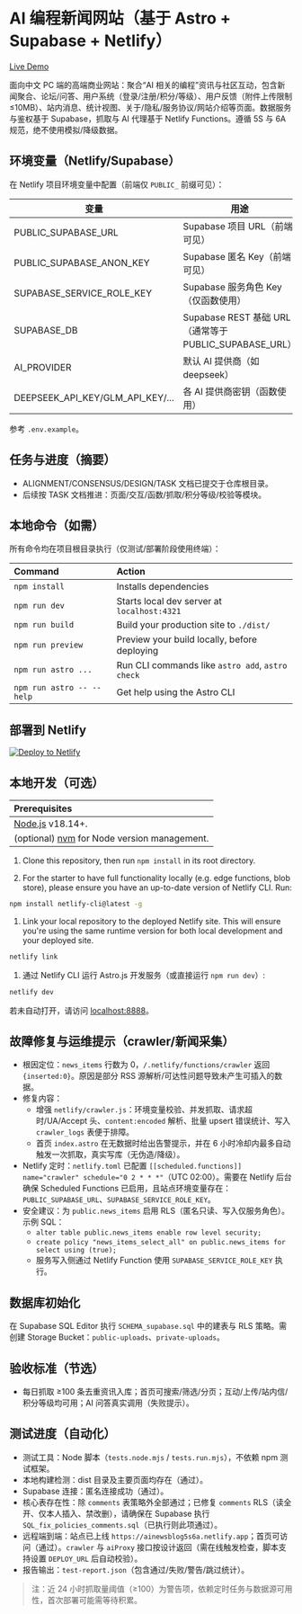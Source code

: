 # AI 编程新闻网站（基于 Astro + Supabase + Netlify）

[Live Demo](https://astro-platform-starter.netlify.app/)

面向中文 PC 端的高端商业网站：聚合“AI 相关的编程”资讯与社区互动，包含新闻聚合、论坛/问答、用户系统（登录/注册/积分/等级）、用户反馈（附件上传限制 ≤10MB）、站内消息、统计视图、关于/隐私/服务协议/网站介绍等页面。数据服务与鉴权基于 Supabase，抓取与 AI 代理基于 Netlify Functions。遵循 5S 与 6A 规范，绝不使用模拟/降级数据。

## 环境变量（Netlify/Supabase）

在 Netlify 项目环境变量中配置（前端仅 `PUBLIC_` 前缀可见）：

| 变量                             | 用途                                                   |
| -------------------------------- | ------------------------------------------------------ |
| PUBLIC_SUPABASE_URL              | Supabase 项目 URL（前端可见）                          |
| PUBLIC_SUPABASE_ANON_KEY         | Supabase 匿名 Key（前端可见）                          |
| SUPABASE_SERVICE_ROLE_KEY        | Supabase 服务角色 Key（仅函数使用）                    |
| SUPABASE_DB                      | Supabase REST 基础 URL（通常等于 PUBLIC_SUPABASE_URL） |
| AI_PROVIDER                      | 默认 AI 提供商（如 deepseek）                          |
| DEEPSEEK_API_KEY/GLM_API_KEY/... | 各 AI 提供商密钥（函数使用）                           |

参考 `.env.example`。

## 任务与进度（摘要）

- ALIGNMENT/CONSENSUS/DESIGN/TASK 文档已提交于仓库根目录。
- 后续按 TASK 文档推进：页面/交互/函数/抓取/积分等级/校验等模块。

## 本地命令（如需）

所有命令均在项目根目录执行（仅测试/部署阶段使用终端）：

| Command                   | Action                                           |
| :------------------------ | :----------------------------------------------- |
| `npm install`             | Installs dependencies                            |
| `npm run dev`             | Starts local dev server at `localhost:4321`      |
| `npm run build`           | Build your production site to `./dist/`          |
| `npm run preview`         | Preview your build locally, before deploying     |
| `npm run astro ...`       | Run CLI commands like `astro add`, `astro check` |
| `npm run astro -- --help` | Get help using the Astro CLI                     |

## 部署到 Netlify

[![Deploy to Netlify](https://www.netlify.com/img/deploy/button.svg)](https://app.netlify.com/start/deploy?repository=https://github.com/netlify-templates/astro-platform-starter)

## 本地开发（可选）

| Prerequisites                                                                |
| :--------------------------------------------------------------------------- |
| [Node.js](https://nodejs.org/) v18.14+.                                      |
| (optional) [nvm](https://github.com/nvm-sh/nvm) for Node version management. |

1. Clone this repository, then run `npm install` in its root directory.

1. For the starter to have full functionality locally (e.g. edge functions, blob store), please ensure you have an up-to-date version of Netlify CLI. Run:

```bash
npm install netlify-cli@latest -g
```

1. Link your local repository to the deployed Netlify site. This will ensure you're using the same runtime version for both local development and your deployed site.

```bash
netlify link
```

1. 通过 Netlify CLI 运行 Astro.js 开发服务（或直接运行 `npm run dev`）:

```bash
netlify dev
```

若未自动打开，请访问 [localhost:8888](http://localhost:8888)。

## 故障修复与运维提示（crawler/新闻采集）

- 根因定位：`news_items` 行数为 0，`/.netlify/functions/crawler` 返回 `{inserted:0}`。原因是部分 RSS 源解析/可达性问题导致未产生可插入的数据。
- 修复内容：
  - 增强 `netlify/crawler.js`：环境变量校验、并发抓取、请求超时/UA/Accept 头、`content:encoded` 解析、批量 upsert 错误统计、写入 `crawler_logs` 表便于排障。
  - 首页 `index.astro` 在无数据时给出告警提示，并在 6 小时冷却内最多自动触发一次抓取，真实写库（无伪造/降级）。
- Netlify 定时：`netlify.toml` 已配置 `[[scheduled.functions]] name="crawler" schedule="0 2 * * *"`（UTC 02:00）。需要在 Netlify 后台确保 Scheduled Functions 已启用，且站点环境变量存在：`PUBLIC_SUPABASE_URL`、`SUPABASE_SERVICE_ROLE_KEY`。
- 安全建议：为 `public.news_items` 启用 RLS（匿名只读、写入仅服务角色）。示例 SQL：
  - `alter table public.news_items enable row level security;`
  - `create policy "news_items_select_all" on public.news_items for select using (true);`
  - 服务写入侧通过 Netlify Function 使用 `SUPABASE_SERVICE_ROLE_KEY` 执行。

## 数据库初始化

在 Supabase SQL Editor 执行 `SCHEMA_supabase.sql` 中的建表与 RLS 策略。需创建 Storage Bucket：`public-uploads`、`private-uploads`。

## 验收标准（节选）

- 每日抓取 ≥100 条去重资讯入库；首页可搜索/筛选/分页；互动/上传/站内信/积分等级均可用；AI 问答真实调用（失败提示）。

## 测试进度（自动化）

- 测试工具：Node 脚本（`tests.node.mjs` / `tests.run.mjs`），不依赖 npm 测试框架。
- 本地构建检测：dist 目录及主要页面均存在（通过）。
- Supabase 连接：匿名连接成功（通过）。
- 核心表存在性：除 `comments` 表策略外全部通过；已修复 `comments` RLS（读全开、仅本人插入、禁改删），请确保在 Supabase 执行 `SQL_fix_policies_comments.sql`（已执行则此项通过）。
- 远程端到端：站点已上线 `https://ainewsblog5s6a.netlify.app`；首页可访问（通过）。`crawler` 与 `aiProxy` 接口按设计返回（需在线触发检查，脚本支持设置 `DEPLOY_URL` 后自动校验）。
- 报告输出：`test-report.json`（包含通过/失败/警告/跳过统计）。

> 注：近 24 小时抓取量阈值（≥100）为警告项，依赖定时任务与数据源可用性，首次部署可能需等待积累。
